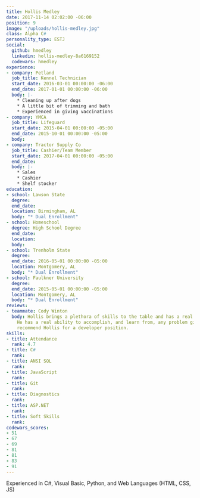 ```yaml
---
title: Hollis Medley
date: 2017-11-14 02:02:00 -06:00
position: 9
image: "/uploads/hollis-medley.jpg"
class: Alpha C#
personality_type: ESTJ
social:
  github: hmedley
  linkedin: hollis-medley-8a6169152
  codewars: hmedley
experience:
- company: Petland
  job_title: Kennel Technician
  start_date: 2016-03-01 00:00:00 -06:00
  end_date: 2017-01-01 00:00:00 -06:00
  body: |-
    * Cleaning up after dogs
    * A little bit of trimming and bath
    * Experienced in giving vaccinations
- company: YMCA
  job_title: Lifeguard
  start_date: 2015-04-01 00:00:00 -05:00
  end_date: 2015-10-01 00:00:00 -05:00
  body: 
- company: Tractor Supply Co
  job_title: Cashier/Team Member
  start_date: 2017-04-01 00:00:00 -05:00
  end_date: 
  body: |-
    * Sales
    * Cashier
    * Shelf stocker
education:
- school: Lawson State
  degree: 
  end_date: 
  location: Birmingham, AL
  body: "* Dual Enrollment"
- school: Homeschool
  degree: High School Degree
  end_date: 
  location: 
  body: 
- school: Trenholm State
  degree: 
  end_date: 2016-05-01 00:00:00 -05:00
  location: Montgomery, AL
  body: "* Dual Enrollment"
- school: Faulkner University
  degree: 
  end_date: 2015-05-01 00:00:00 -05:00
  location: Montgomery, AL
  body: "* Dual Enrollment"
reviews:
- teammate: Cody Winton
  body: Hollis brings a plethora of skills to the table and has a real knack for learning.
    He has a real ability to accomplish, and learn from, any problem given him. I'd
    recommend Hollis for a developer position.
skills:
- title: Attendance
  rank: 4.7
- title: C#
  rank: 
- title: ANSI SQL
  rank: 
- title: JavaScript
  rank: 
- title: Git
  rank: 
- title: Diagnostics
  rank: 
- title: ASP.NET
  rank: 
- title: Soft Skills
  rank: 
codewars_scores:
- 51
- 67
- 69
- 81
- 81
- 83
- 91
---
```


Experienced in C#, Visual Basic, Python, and Web Languages (HTML, CSS, JS)